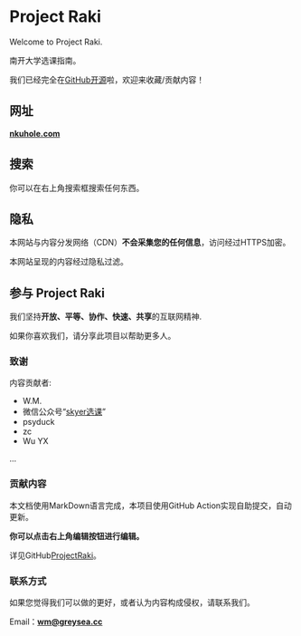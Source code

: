 # Project Raki

Welcome to Project Raki.

南开大学选课指南。

我们已经完全在[GitHub开源](https://github.com/Shall-We-Dance/ProjectRaki)啦，欢迎来收藏/贡献内容！

## 网址

**[nkuhole.com](https://nkuhole.com)**

## 搜索

你可以在右上角搜索框搜索任何东西。

## 隐私

本网站与内容分发网络（CDN）**不会采集您的任何信息**，访问经过HTTPS加密。

本网站呈现的内容经过隐私过滤。

## 参与 Project Raki

我们坚持**开放、平等、协作、快速、共享**的互联网精神.

如果你喜欢我们，请分享此项目以帮助更多人。

### 致谢

内容贡献者:

+ W.M.
+ 微信公众号“[skyer选课](https://mp.weixin.qq.com/s/fn_ZiamPErfREjNBMhRx_Q)”
+ psyduck
+ zc
+ Wu YX

...

### 贡献内容

本文档使用MarkDown语言完成，本项目使用GitHub Action实现自助提交，自动更新。

**你可以点击右上角编辑按钮进行编辑。**

详见GitHub[ProjectRaki](https://github.com/Shall-We-Dance/ProjectRaki)。


### 联系方式

如果您觉得我们可以做的更好，或者认为内容构成侵权，请联系我们。

Email：**wm@greysea.cc**
